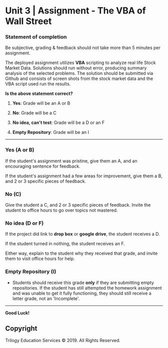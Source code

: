 # Unit 3 | Assignment - The VBA of Wall Street

### Statement of completion

Be subjective, grading & feedback should not take more than 5 minutes per assignment.

The deployed assignment utilizes **VBA** scripting to analyze real life Stock Market Data. Solutions should run without error, producing summary analysis of the selected problems. The solution should be submitted via Github and consists of screen shots from the stock market data and the VBA script used run the results.

**Is the above statement correct?**

1. **Yes**: Grade will be an A or B

2. **No**: Grade will be a C

3. **No idea, can't test**: Grade will be a D or an  F

4. **Empty Repository**: Grade will be an I

- - -

### Yes (A or B)

If the student's assignment was pristine, give them an A, and an encouraging sentence for feedback.

If the student's assignment had a few areas for improvement, give them a B, and 2 or 3 specific pieces of feedback.

### No (C)

Give the student a C, and 2 or 3 specific pieces of feedback. Invite the student to office hours to go over topics not mastered.

### No idea (D or F)

If the project did link to **drop box** or **google drive**, the student receives a D.

If the student turned in nothing, the student receives an F.

Either way, explain to the student why they received that grade, and invite them to visit office hours for help.

### Empty Repository (I)

* Students should receive this grade **only** if they are submitting empty repositories. If the student has still attempted the homework assignment and was unable to get it fully functioning, they should still receive a letter grade, not an 'Incomplete'.

- - -

**Good Luck!**

## Copyright

Trilogy Education Services © 2019. All Rights Reserved.
